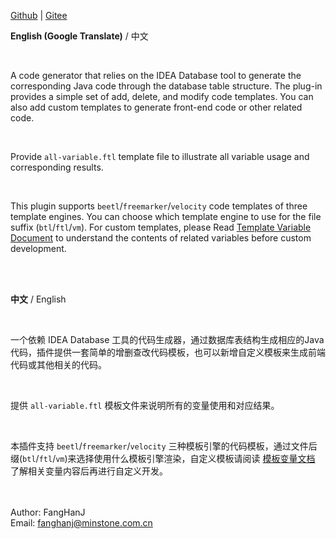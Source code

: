 [Github](https://github.com/fangxiaojian/Database-Generator) | [Gitee](https://gitee.com/fangxiaojian/Database-Generator)

**English (Google Translate)** / 中文

<br>

A code generator that relies on the IDEA Database tool to generate the corresponding Java code through the database table structure. The plug-in provides a simple set of add, delete, and modify code templates. You can also add custom templates to generate front-end code or other related code.

<br>

Provide `all-variable.ftl` template file to illustrate all variable usage and corresponding results.

<br>

This plugin supports `beetl`/`freemarker`/`velocity` code templates of three template engines. You can choose which template engine to use for the file suffix (`btl`/`ftl`/`vm`). For custom templates, please Read <a href="https://github.com/fangxiaojian/Database-Generator/blob/master/doc/template-document.md">Template Variable Document</a> to understand the contents of related variables before custom development.

<br><br>

**中文** / English

<br>

一个依赖 IDEA Database 工具的代码生成器，通过数据库表结构生成相应的Java代码，插件提供一套简单的增删查改代码模板，也可以新增自定义模板来生成前端代码或其他相关的代码。

<br>

提供 `all-variable.ftl` 模板文件来说明所有的变量使用和对应结果。

<br>

本插件支持 `beetl`/`freemarker`/`velocity` 三种模板引擎的代码模板，通过文件后缀(`btl`/`ftl`/`vm`)来选择使用什么模板引擎渲染，自定义模板请阅读 <a href="https://github.com/fangxiaojian/Database-Generator/blob/master/doc/template-document.md">模板变量文档</a> 了解相关变量内容后再进行自定义开发。

<br><br>
Author: FangHanJ<br>
Email: fanghanj@minstone.com.cn